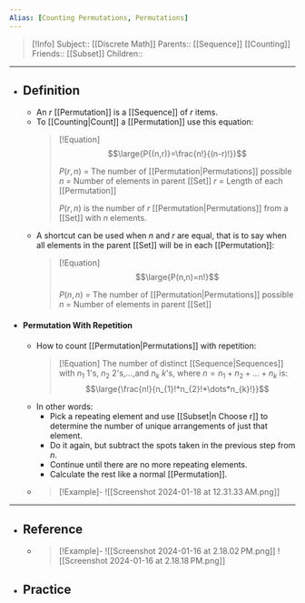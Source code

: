 ```yaml
---
Alias: [Counting Permutations, Permutations]
---
```

> [!Info]
> Subject:: [[Discrete Math]]
> Parents:: [[Sequence]] [[Counting]]
> Friends:: [[Subset]]
> Children:: 
---
- ## Definition
	- An $r$ [[Permutation]] is a [[Sequence]] of $r$ items.
	- To [[Counting|Count]] a [[Permutation]] use this equation:
	  > [!Equation]
	  > $$\large{P{(n,r)}=\frac{n!}{(n-r)!}}$$
	  > 
	  > $P(r,n)$ = The number of [[Permutation|Permutations]] possible
	  > $n$ = Number of elements in parent [[Set]]
	  > $r$ = Length of each [[Permutation]]
	  > 
	  > $P(r,n)$ is the number of $r$ [[Permutation|Permutations]] from a [[Set]] with $n$ elements.
	- A shortcut can be used when $n$ and $r$ are equal, that is to say when all elements in the parent [[Set]] will be in each [[Permutation]]:
	  > [!Equation]
	  > $$\large{P(n,n)=n!}$$
	  > 
	  > $P(n,n)$ = The number of [[Permutation|Permutations]] possible
	  > $n$ = Number of elements in parent [[Set]]
- #### Permutation With Repetition
	- How to count [[Permutation|Permutations]] with repetition:
	  > [!Equation]
	  > The number of distinct [[Sequence|Sequences]] with $n_{1}$ $1$'s, $n_{2}$ $2$'s,...,and $n_{k}$ $k$'s, where $n=n_{1}+n_{2}+\dots+n_{k}$ is:
	  > $$\large{\frac{n!}{n_{1}!*n_{2}!*\dots*n_{k}!}}$$
	- In other words:
		- Pick a repeating element and use [[Subset|n Choose r]] to determine the number of unique arrangements of just that element.
		- Do it again, but subtract the spots taken in the previous step from $n$.
		- Continue until there are no more repeating elements.
		- Calculate the rest like a normal [[Permutation]].
	- > [!Example]-
	  > ![[Screenshot 2024-01-18 at 12.31.33 AM.png]]
---
- ## Reference
	- > [!Example]-
	  > ![[Screenshot 2024-01-16 at 2.18.02 PM.png]]
	  > ![[Screenshot 2024-01-16 at 2.18.18 PM.png]]
- ## Practice